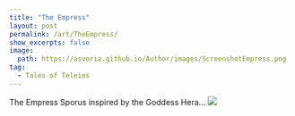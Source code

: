 ```yaml
---
title: "The Empress"
layout: post
permalink: /art/TheEmpress/
show_excerpts: false
image:
  path: https://asvoria.github.io/Author/images/ScreenshotEmpress.png
tag:
  - Tales of Teleios
---
```

The Empress Sporus inspired by the Goddess Hera...
![](https://asvoria.github.io/Author/images/ScreenshotEmpress.png)
